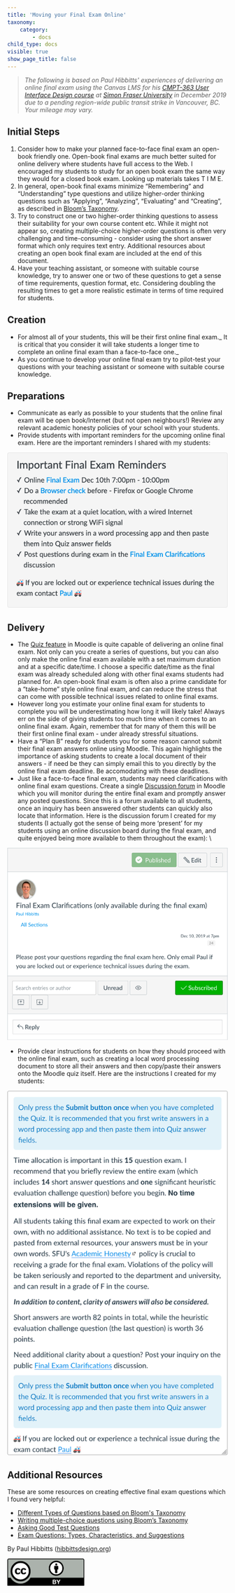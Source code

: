 ```yaml
---
title: 'Moving your Final Exam Online'
taxonomy:
    category:
        - docs
child_type: docs
visible: true
show_page_title: false
---
```




> _The following is based on Paul Hibbitts' experiences of delivering an online final exam using the Canvas LMS for his [CMPT-363 User Interface Design course](https://canvas.sfu.ca/courses/47119) at [Simon Fraser University](https://www.sfu.ca/) in December 2019 due to a pending region-wide public transit strike in Vancouver, BC. Your mileage may vary._

## Initial Steps

1. Consider how to make your planned face-to-face final exam an open-book friendly one. Open-book final exams are much better suited for online delivery where students have full access to the Web. I encouraged my students to study for an open book exam the same way they would for a closed book exam. Looking up materials takes T I M E.
2. In general, open-book final exams minimize “Remembering” and “Understanding” type questions and utilize higher-order thinking questions such as  “Applying”, “Analyzing”,  “Evaluating” and “Creating”, as described in [Bloom’s Taxonomy](https://en.wikipedia.org/wiki/Bloom%27s_taxonomy).
3. Try to construct one or two higher-order thinking questions to assess their suitability for your own course content etc. While it might not appear so, creating multiple-choice higher-order questions is often very challenging and time-consuming - consider using the short answer format which only requires text entry. Additional resources about creating an open book final exam are included at the end of this document.
4. Have your teaching assistant, or someone with suitable course knowledge, try to answer one or two of these questions to get a sense of time requirements, question format, etc. Considering doubling the resulting times to get a more realistic estimate in terms of time required for students.

## Creation

*   For almost all of your students, this will be their first online final exam._ It is critical that you consider it will take students a longer time to complete an online final exam than a face-to-face one._
*   As you continue to develop your online final exam try to pilot-test your questions with your teaching assistant or someone with suitable course knowledge.

## Preparations

*   Communicate as early as possible to your students that the online final exam will be open book/Internet (but not open neighbours!) Review any relevant academic honesty policies of your school with your students.
*   Provide students with important reminders for the upcoming online final exam. Here are the important reminders I shared with my students:

![alt_text](Delivering-a0.png "Important Final Exam Reminders")

## Delivery

*   The [Quiz feature](https://create.twu.ca/help/moodle/faculty/quizzes/creating-a-quiz) in Moodle is quite capable of delivering an online final exam. Not only can you create a series of questions, but you can also only make the online final exam available with a set maximum duration and at a specific date/time. I choose a specific date/time as the final exam was already scheduled along with other final exams students had planned for. An open-book final exam is often also a prime candidate for a “take-home” style online final exam, and can reduce the stress that can come with possible technical issues related to online final exams.
*   However long you estimate your online final exam for students to complete you will be underestimating how long it will likely take! Always err on the side of giving students too much time when it comes to an online final exam. Again, remember that for many of them this will be their first online final exam - under already stressful situations.
*   Have a “Plan B” ready for students you for some reason cannot submit their final exam answers online using Moodle. This again highlights the importance of asking students to create a local document of their answers - if need be they can simply email this to you directly by the online final exam deadline. Be accomodating with these deadlines.
*   Just like a face-to-face final exam, students may need clarifications with online final exam questions. Create a single [Discussion forum](https://create.twu.ca/help/moodle/faculty/activity-or-resource/creating-a-forum) in Moodle which you will monitor during the entire final exam and promptly answer any posted questions. Since this is a forum available to all students, once an inquiry has been answered other students can quickly also locate that information. Here is the discussion forum I created for my students (I actually got the sense of being more ‘present’ for my students using an online discussion board during the final exam, and quite enjoyed being more available to them throughout the exam): \

![alt_text](Delivering-a1.png "Clarifications")

*   Provide clear instructions for students on how they should proceed with the online final exam, such as creating a local word processing document to store all their answers and then copy/paste their answers onto the Moodle quiz itself. Here are the instructions I created for my students:

![alt_text](Delivering-a2.png "Exam Instructions")

## Additional Resources

These are some resources on creating effective final exam questions which I found very helpful:

*   [Different Types of Questions based on Bloom's Taxonomy](http://faculty.academyart.edu/faculty/teaching-topics/teaching-curriculum/enhancing-teacher-student-interaction/different-types-questions-blooms-taxonomy.htmla/?p=686)
*   [Writing multiple-choice questions using Bloom’s Taxonomy](http://gradehub.com/blog/using-multiple-choice-questions-using-blooms-taxonomy)
*   [Asking Good Test Questions](http://teaching.cornell.edu/teaching-resources/assessment-evaluation/asking-good-test-questions)
*   [Exam Questions: Types, Characteristics, and Suggestions](http://uwaterloo.ca/centre-for-teaching-excellence/teaching-resources/teaching-tips/developing-assignments/exams/questions-types-characteristics-suggestions)

By Paul Hibbitts ([hibbittsdesign.org](http://hibbittsdesign.org/))

![alt_text](Delivering-a3.png "image_tooltip")
